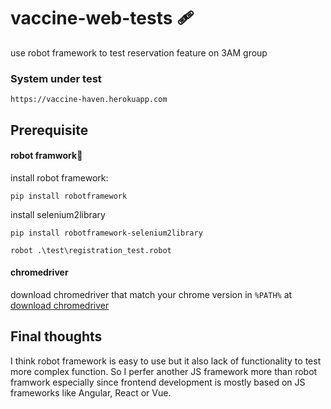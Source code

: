 # vaccine-web-tests :adhesive_bandage:
use robot framework to test reservation feature on 3AM group

### System under test
```
https://vaccine-haven.herokuapp.com
```

## Prerequisite

#### robot framwork:robot:
install robot framework:
```
pip install robotframework
```
install selenium2library
```
pip install robotframework-selenium2library
```
```
robot .\test\registration_test.robot
```

#### chromedriver
download chromedriver that match your chrome version in `%PATH%` at [download chromedriver](https://chromedriver.chromium.org/downloads)

## Final thoughts
I think robot framework is easy to use but it also lack of functionality to test more complex function. So I perfer another JS framework more than robot framwork especially since frontend development is mostly based on JS frameworks like Angular, React or Vue.